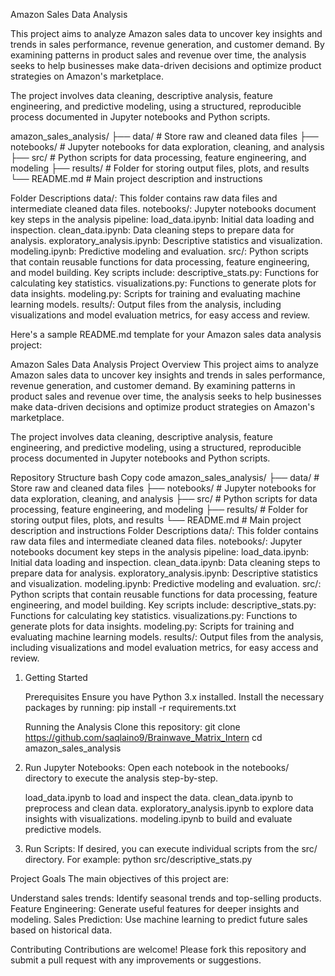 Amazon Sales Data Analysis

This project aims to analyze Amazon sales data to uncover key insights and trends in sales performance, revenue generation, and customer demand. By examining patterns in product sales and revenue over time, the analysis seeks to help businesses make data-driven decisions and optimize product strategies on Amazon's marketplace.

The project involves data cleaning, descriptive analysis, feature engineering, and predictive modeling, using a structured, reproducible process documented in Jupyter notebooks and Python scripts.


amazon_sales_analysis/
├── data/               # Store raw and cleaned data files
├── notebooks/          # Jupyter notebooks for data exploration, cleaning, and analysis
├── src/                # Python scripts for data processing, feature engineering, and modeling
├── results/            # Folder for storing output files, plots, and results
└── README.md           # Main project description and instructions

Folder Descriptions
data/: This folder contains raw data files and intermediate cleaned data files.
notebooks/: Jupyter notebooks document key steps in the analysis pipeline:
load_data.ipynb: Initial data loading and inspection.
clean_data.ipynb: Data cleaning steps to prepare data for analysis.
exploratory_analysis.ipynb: Descriptive statistics and visualization.
modeling.ipynb: Predictive modeling and evaluation.
src/: Python scripts that contain reusable functions for data processing, feature engineering, and model building. Key scripts include:
descriptive_stats.py: Functions for calculating key statistics.
visualizations.py: Functions to generate plots for data insights.
modeling.py: Scripts for training and evaluating machine learning models.
results/: Output files from the analysis, including visualizations and model evaluation metrics, for easy access and review.


Here's a sample README.md template for your Amazon sales data analysis project:

Amazon Sales Data Analysis
Project Overview
This project aims to analyze Amazon sales data to uncover key insights and trends in sales performance, revenue generation, and customer demand. By examining patterns in product sales and revenue over time, the analysis seeks to help businesses make data-driven decisions and optimize product strategies on Amazon's marketplace.

The project involves data cleaning, descriptive analysis, feature engineering, and predictive modeling, using a structured, reproducible process documented in Jupyter notebooks and Python scripts.

Repository Structure
bash
Copy code
amazon_sales_analysis/
├── data/               # Store raw and cleaned data files
├── notebooks/          # Jupyter notebooks for data exploration, cleaning, and analysis
├── src/                # Python scripts for data processing, feature engineering, and modeling
├── results/            # Folder for storing output files, plots, and results
└── README.md           # Main project description and instructions
Folder Descriptions
data/: This folder contains raw data files and intermediate cleaned data files.
notebooks/: Jupyter notebooks document key steps in the analysis pipeline:
load_data.ipynb: Initial data loading and inspection.
clean_data.ipynb: Data cleaning steps to prepare data for analysis.
exploratory_analysis.ipynb: Descriptive statistics and visualization.
modeling.ipynb: Predictive modeling and evaluation.
src/: Python scripts that contain reusable functions for data processing, feature engineering, and model building. Key scripts include:
descriptive_stats.py: Functions for calculating key statistics.
visualizations.py: Functions to generate plots for data insights.
modeling.py: Scripts for training and evaluating machine learning models.
results/: Output files from the analysis, including visualizations and model evaluation metrics, for easy access and review.


1) Getting Started

    Prerequisites
    Ensure you have Python 3.x installed. Install the necessary packages by running:
    pip install -r requirements.txt
    
    
    Running the Analysis
    Clone this repository:
    git clone https://github.com/saqlaino9/Brainwave_Matrix_Intern
    cd amazon_sales_analysis


2) Run Jupyter Notebooks: Open each notebook in the notebooks/ directory to execute the analysis step-by-step.

    load_data.ipynb to load and inspect the data.
    clean_data.ipynb to preprocess and clean data.
    exploratory_analysis.ipynb to explore data insights with visualizations.
    modeling.ipynb to build and evaluate predictive models.


3) Run Scripts: If desired, you can execute individual scripts from the src/ directory. For example:
     python src/descriptive_stats.py


Project Goals
The main objectives of this project are:

Understand sales trends: Identify seasonal trends and top-selling products.
Feature Engineering: Generate useful features for deeper insights and modeling.
Sales Prediction: Use machine learning to predict future sales based on historical data.


Contributing
Contributions are welcome! Please fork this repository and submit a pull request with any improvements or suggestions.







